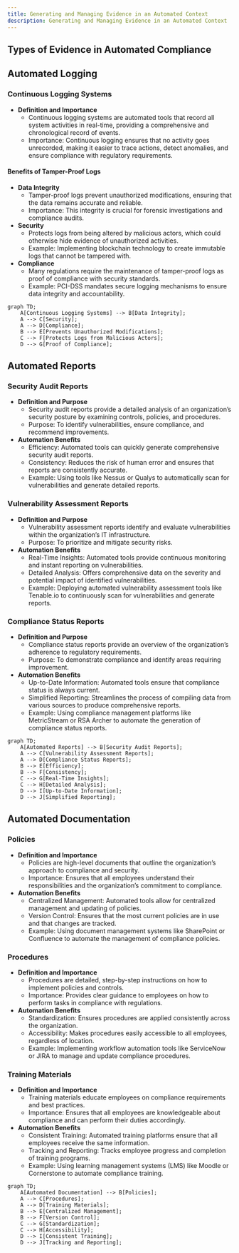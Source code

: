 ```yaml
---
title: Generating and Managing Evidence in an Automated Context
description: Generating and Managing Evidence in an Automated Context
---
```






## Types of Evidence in Automated Compliance

## Automated Logging

### Continuous Logging Systems
- **Definition and Importance**
  - Continuous logging systems are automated tools that record all system activities in real-time, providing a comprehensive and chronological record of events.
  - Importance: Continuous logging ensures that no activity goes unrecorded, making it easier to trace actions, detect anomalies, and ensure compliance with regulatory requirements.

#### Benefits of Tamper-Proof Logs
- **Data Integrity**
  - Tamper-proof logs prevent unauthorized modifications, ensuring that the data remains accurate and reliable.
  - Importance: This integrity is crucial for forensic investigations and compliance audits.
- **Security**
  - Protects logs from being altered by malicious actors, which could otherwise hide evidence of unauthorized activities.
  - Example: Implementing blockchain technology to create immutable logs that cannot be tampered with.
- **Compliance**
  - Many regulations require the maintenance of tamper-proof logs as proof of compliance with security standards.
  - Example: PCI-DSS mandates secure logging mechanisms to ensure data integrity and accountability.

```mermaid
graph TD;
    A[Continuous Logging Systems] --> B[Data Integrity];
    A --> C[Security];
    A --> D[Compliance];
    B --> E[Prevents Unauthorized Modifications];
    C --> F[Protects Logs from Malicious Actors];
    D --> G[Proof of Compliance];
```

## Automated Reports

### Security Audit Reports
- **Definition and Purpose**
  - Security audit reports provide a detailed analysis of an organization’s security posture by examining controls, policies, and procedures.
  - Purpose: To identify vulnerabilities, ensure compliance, and recommend improvements.
- **Automation Benefits**
  - Efficiency: Automated tools can quickly generate comprehensive security audit reports.
  - Consistency: Reduces the risk of human error and ensures that reports are consistently accurate.
  - Example: Using tools like Nessus or Qualys to automatically scan for vulnerabilities and generate detailed reports.

### Vulnerability Assessment Reports
- **Definition and Purpose**
  - Vulnerability assessment reports identify and evaluate vulnerabilities within the organization’s IT infrastructure.
  - Purpose: To prioritize and mitigate security risks.
- **Automation Benefits**
  - Real-Time Insights: Automated tools provide continuous monitoring and instant reporting on vulnerabilities.
  - Detailed Analysis: Offers comprehensive data on the severity and potential impact of identified vulnerabilities.
  - Example: Deploying automated vulnerability assessment tools like Tenable.io to continuously scan for vulnerabilities and generate reports.

### Compliance Status Reports
- **Definition and Purpose**
  - Compliance status reports provide an overview of the organization’s adherence to regulatory requirements.
  - Purpose: To demonstrate compliance and identify areas requiring improvement.
- **Automation Benefits**
  - Up-to-Date Information: Automated tools ensure that compliance status is always current.
  - Simplified Reporting: Streamlines the process of compiling data from various sources to produce comprehensive reports.
  - Example: Using compliance management platforms like MetricStream or RSA Archer to automate the generation of compliance status reports.

```mermaid
graph TD;
    A[Automated Reports] --> B[Security Audit Reports];
    A --> C[Vulnerability Assessment Reports];
    A --> D[Compliance Status Reports];
    B --> E[Efficiency];
    B --> F[Consistency];
    C --> G[Real-Time Insights];
    C --> H[Detailed Analysis];
    D --> I[Up-to-Date Information];
    D --> J[Simplified Reporting];
```

## Automated Documentation

### Policies
- **Definition and Importance**
  - Policies are high-level documents that outline the organization’s approach to compliance and security.
  - Importance: Ensures that all employees understand their responsibilities and the organization’s commitment to compliance.
- **Automation Benefits**
  - Centralized Management: Automated tools allow for centralized management and updating of policies.
  - Version Control: Ensures that the most current policies are in use and that changes are tracked.
  - Example: Using document management systems like SharePoint or Confluence to automate the management of compliance policies.

### Procedures
- **Definition and Importance**
  - Procedures are detailed, step-by-step instructions on how to implement policies and controls.
  - Importance: Provides clear guidance to employees on how to perform tasks in compliance with regulations.
- **Automation Benefits**
  - Standardization: Ensures procedures are applied consistently across the organization.
  - Accessibility: Makes procedures easily accessible to all employees, regardless of location.
  - Example: Implementing workflow automation tools like ServiceNow or JIRA to manage and update compliance procedures.

### Training Materials
- **Definition and Importance**
  - Training materials educate employees on compliance requirements and best practices.
  - Importance: Ensures that all employees are knowledgeable about compliance and can perform their duties accordingly.
- **Automation Benefits**
  - Consistent Training: Automated training platforms ensure that all employees receive the same information.
  - Tracking and Reporting: Tracks employee progress and completion of training programs.
  - Example: Using learning management systems (LMS) like Moodle or Cornerstone to automate compliance training.

```mermaid
graph TD;
    A[Automated Documentation] --> B[Policies];
    A --> C[Procedures];
    A --> D[Training Materials];
    B --> E[Centralized Management];
    B --> F[Version Control];
    C --> G[Standardization];
    C --> H[Accessibility];
    D --> I[Consistent Training];
    D --> J[Tracking and Reporting];
```

